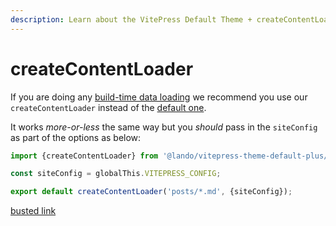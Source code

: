 ```yaml
---
description: Learn about the VitePress Default Theme + createContentLoader util.
---
```


# createContentLoader

If you are doing any [build-time data loading](https://vitepress.dev/guide/data-loading) we recommend you use our `createContentLoader` instead of the [default one](https://vitepress.dev/guide/data-loading#createcontentloader).

It works *more-or-less* the same way but you *should* pass in the `siteConfig` as part of the options as below:

```js
import {createContentLoader} from '@lando/vitepress-theme-default-plus/ccl';

const siteConfig = globalThis.VITEPRESS_CONFIG;

export default createContentLoader('posts/*.md', {siteConfig});
```

[busted link](https://thisshouldnotwork.com)
